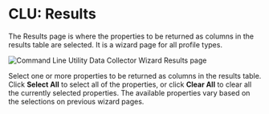 # CLU: Results

The Results page is where the properties to be returned as columns in the results table are selected. It is a wizard page for all profile types.

![Command Line Utility Data Collector Wizard Results page](/img/product_docs/accessanalyzer/enterpriseauditor/admin/datacollector/adinventory/results.webp)

Select one or more properties to be returned as columns in the results table. Click __Select All__ to select all of the properties, or click __Clear All__ to clear all the currently selected properties. The available properties vary based on the selections on previous wizard pages.
